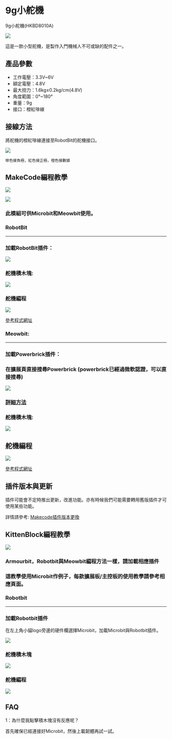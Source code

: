# 9g小舵機

9g小舵機(HKBD8010A)

![](./images/9gservo.png)

這是一款小型舵機，是製作入門機械人不可或缺的配件之一。

## 產品參數

- 工作電壓：3.3V~6V
- 額定電壓：4.8V
- 最大扭力：1.6kg±0.2kg/cm(4.8V)
- 角度範圍：0°~180°
- 重量：9g
- 接口：橙紅啡線

## 接線方法

將舵機的橙紅啡線連接至RobotBit的舵機接口。

![](./images/9gservo_con.png)

    啡色接負極，紅色接正極，橙色接數據

## MakeCode編程教學

![](./images/mcbanner.png)

![](../meowbit/images/acbanner.png)

### 此模組可供Microbit和Meowbit使用。

### RobotBit

---

### 加載RobotBit插件：

![](./images/robotbitExtension.png)

### 舵機積木塊:

![](./images/9gservo_block.png)

### 舵機編程

![](./images/9gservo_code.png)

[參考程式網址](https://makecode.microbit.org/_XkbgVe1cjV9A)

### Meowbit:

---

### 加載Powerbrick插件：

### 在擴展頁直接搜尋Powerbrick (powerbrick已經過微軟認證，可以直接搜尋)

![](../functional_module/PWmodules/images/powerbrick_search.png)

### [詳細方法](../Makecode/powerBrickMC)

### 舵機積木塊:

![](../motors/images/9gservo_block.png)

## 舵機編程

![](../motors/images/9gservo_code_meow.png)

[參考程式網址](https://makecode.com/_bg8TEK38jP6a)

## 插件版本與更新

插件可能會不定時推出更新，改進功能。亦有時候我們可能需要轉用舊版插件才可使用某些功能。

詳情請參考: [Makecode插件版本更換](../Makecode/makecode_extensionUpdate)

## KittenBlock編程教學

![](./images/kbbanner.png)

### Armourbit，Robotbit與Meowbit編程方法一樣，請加載相應插件

### 這教學使用Microbit作例子，每款擴展板/主控板的使用教學請參考相應頁面。

### Robotbit

---

### 加載Robotbit插件

在左上角小貓logo旁邊的硬件欄選擇Microbit，加載Microbit與Robotbit插件。

![](./images/addRB.png)

### 舵機積木塊

![](./kbimages/kbservoblocks.png)

### 舵機編程

![](./kbimages/sg90_robotbit_kb_code.png)

## FAQ

1：為什麼我點擊積木塊沒有反應呢？

首先確保已經連接好Microbit，然後上載韌體再試一試。